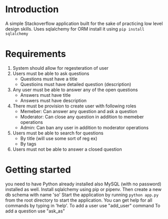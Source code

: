 # Introduction

A simple Stackoverflow application built for the sake of practicing low level design skills.
Uses sqlalchemy for ORM install it using `pip install sqlalchemy`

# Requirements

1. System should allow for regesteration of user
2. Users must be able to ask questions
   - Questions must have a title
   - Questioins must have detailed question (description)
3. Any user must be able to answer any of the open questions
   - Answers must have title
   - Answers must have description
4. There must be provision to create user with following roles
   - Memeber: Can answer any question and ask a question
   - Moderator: Can close any question in addition to memeber operations
   - Admin: Can ban any user in addition to moderator operations
5. Users must be able to search for questions
   - By title (will use some sort of reg ex)
   - By tags
6. Users must not be able to answer a closed question

# Getting started

you need to have Python already installed also MySQL (with no password) installed as well.
Install sqlalchemy using pip or pipenv.
Then create a new db schema with name 'so'
Start the application by running `python app.py` from the root directory to start the application.
You can get help for all commands by typing in 'help'.
To add a user use "add_user" command
To add a question use "ask_as"
